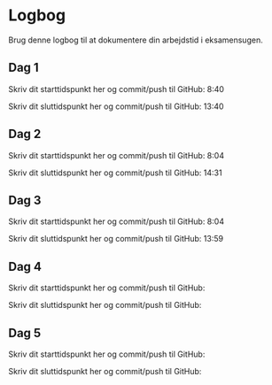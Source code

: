 # Logbog
Brug denne logbog til at dokumentere din arbejdstid i eksamensugen.

## Dag 1
Skriv dit starttidspunkt her og commit/push til GitHub: 8:40

Skriv dit sluttidspunkt her og commit/push til GitHub: 13:40

## Dag 2
Skriv dit starttidspunkt her og commit/push til GitHub: 8:04

Skriv dit sluttidspunkt her og commit/push til GitHub: 14:31

## Dag 3
Skriv dit starttidspunkt her og commit/push til GitHub: 8:04

Skriv dit sluttidspunkt her og commit/push til GitHub: 13:59

## Dag 4
Skriv dit starttidspunkt her og commit/push til GitHub: 

Skriv dit sluttidspunkt her og commit/push til GitHub: 

## Dag 5
Skriv dit starttidspunkt her og commit/push til GitHub: 

Skriv dit sluttidspunkt her og commit/push til GitHub: 

